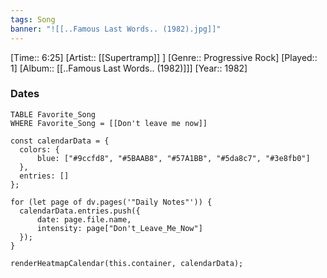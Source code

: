 ```yaml
---
tags: Song  
banner: "![[..Famous Last Words.. (1982).jpg]]"
---
```

[Time:: 6:25]
[Artist:: [[Supertramp]] ]
[Genre:: Progressive Rock]
[Played:: 1]
[Album:: [[..Famous Last Words.. (1982)]]]
[Year:: 1982]
### Dates
````dataview
TABLE Favorite_Song
WHERE Favorite_Song = [[Don't leave me now]]
````

  ```dataviewjs
const calendarData = { 
	colors: { 
		blue: ["#9ccfd8", "#5BAAB8", "#57A1BB", "#5da8c7", "#3e8fb0"] 
	}, 
	entries: [] 
}; 

for (let page of dv.pages('"Daily Notes"')) { 
	calendarData.entries.push({ 
		date: page.file.name, 
		intensity: page["Don't_Leave_Me_Now"]
	}); 
} 

renderHeatmapCalendar(this.container, calendarData);
```

